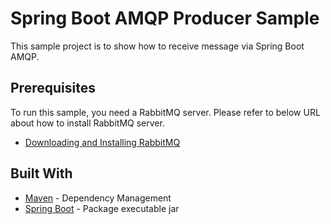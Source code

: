 # Spring Boot AMQP Producer Sample

This sample project is to show how to receive message via Spring Boot AMQP.

## Prerequisites

To run this sample, you need a RabbitMQ server. Please refer to below URL about how to install RabbitMQ server.
* [Downloading and Installing RabbitMQ](https://www.rabbitmq.com/download.html)

## Built With
* [Maven](https://maven.apache.org) - Dependency Management
* [Spring Boot](https://projects.spring.io/spring-boot) - Package executable jar
